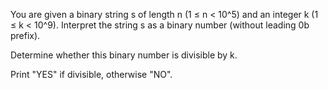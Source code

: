 You are given a binary string s of length n (1 ≤ n < 10^5) and an integer k (1 ≤ k < 10^9).
Interpret the string s as a binary number (without leading 0b prefix).

Determine whether this binary number is divisible by k.

Print "YES" if divisible, otherwise "NO".